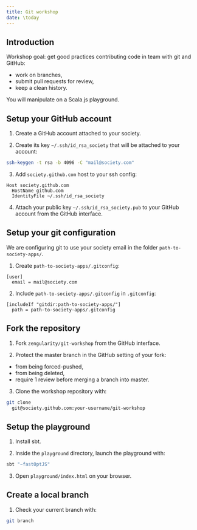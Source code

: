 ```yaml
---
title: Git workshop
date: \today
---
```


## Introduction

Workshop goal: get good practices contributing code in team with git and GitHub:

- work on branches,
- submit pull requests for review,
- keep a clean history.

You will manipulate on a Scala.js playground.

## Setup your GitHub account

1. Create a GitHub account attached to your society.

2. Create its key `~/.ssh/id_rsa_society` that will be attached to your account:

```bash
ssh-keygen -t rsa -b 4096 -C "mail@society.com"
```

3. Add `society.github.com` host to your ssh config:

```sshconfig
Host society.github.com
  HostName github.com
  IdentityFile ~/.ssh/id_rsa_society
```

4. Attach your public key `~/.ssh/id_rsa_society.pub` to your GitHub account
   from the GitHub interface.

## Setup your git configuration

We are configuring git to use your society email in the folder `path-to-society-apps/`.

1. Create `path-to-society-apps/.gitconfig`:

```gitconfig
[user]
  email = mail@society.com
```

2. Include `path-to-society-apps/.gitconfig` in `.gitconfig`:

```gitconfig
[includeIf "gitdir:path-to-society-apps/"]
  path = path-to-society-apps/.gitconfig
```

## Fork the repository

1. Fork `zengularity/git-workshop` from the GitHub interface.

2. Protect the master branch in the GitHub setting of your fork:

- from being forced-pushed,
- from being deleted,
- require 1 review before merging a branch into master.

3. Clone the workshop repository with:

```bash
git clone
  git@society.github.com:your-username/git-workshop
```

## Setup the playground

1. Install sbt.

2. Inside the `playground` directory, launch the playground with:

```bash
sbt "~fastOptJS"
```

3. Open `playground/index.html` on your browser.

## Create a local branch

1. Check your current branch with:

```bash
git branch
```
